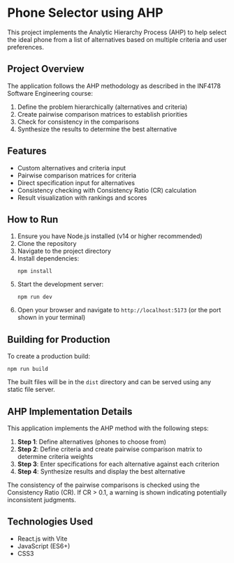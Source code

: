 # Phone Selector using AHP

This project implements the Analytic Hierarchy Process (AHP) to help select the ideal phone from a list of alternatives based on multiple criteria and user preferences.

## Project Overview

The application follows the AHP methodology as described in the INF4178 Software Engineering course:

1. Define the problem hierarchically (alternatives and criteria)
2. Create pairwise comparison matrices to establish priorities
3. Check for consistency in the comparisons
4. Synthesize the results to determine the best alternative

## Features

- Custom alternatives and criteria input
- Pairwise comparison matrices for criteria
- Direct specification input for alternatives
- Consistency checking with Consistency Ratio (CR) calculation
- Result visualization with rankings and scores

## How to Run

1. Ensure you have Node.js installed (v14 or higher recommended)
2. Clone the repository
3. Navigate to the project directory
4. Install dependencies:
   ```
   npm install
   ```
5. Start the development server:
   ```
   npm run dev
   ```
6. Open your browser and navigate to `http://localhost:5173` (or the port shown in your terminal)

## Building for Production

To create a production build:

```
npm run build
```

The built files will be in the `dist` directory and can be served using any static file server.

## AHP Implementation Details

This application implements the AHP method with the following steps:

1. **Step 1**: Define alternatives (phones to choose from)
2. **Step 2**: Define criteria and create pairwise comparison matrix to determine criteria weights
3. **Step 3**: Enter specifications for each alternative against each criterion
4. **Step 4**: Synthesize results and display the best alternative

The consistency of the pairwise comparisons is checked using the Consistency Ratio (CR). If CR > 0.1, a warning is shown indicating potentially inconsistent judgments.

## Technologies Used

- React.js with Vite
- JavaScript (ES6+)
- CSS3